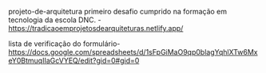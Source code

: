 projeto-de-arquitetura
primeiro desafio cumprido na formação em tecnologia da escola DNC.
-https://tradicaoemprojetosdearquiteturas.netlify.app/

lista de verificação do formulário-https://docs.google.com/spreadsheets/d/1sFpGiMaO9qp0blagYqhlXTw6MxeY0BtmuqIIaGcVYEQ/edit?gid=0#gid=0

